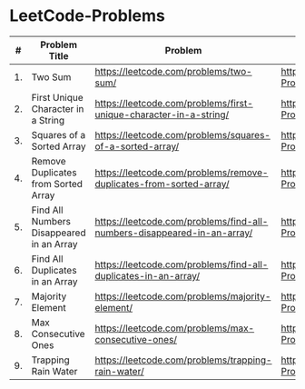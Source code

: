 # LeetCode-Problems
| # | Problem Title | Problem | Solution |
| ---| --- | --- | --- |
| 1. | Two Sum | https://leetcode.com/problems/two-sum/ | https://github.com/ayushkumar0207/LeetCode-Problems/blob/main/TwoSum.java |
| 2. | First Unique Character in a String | https://leetcode.com/problems/first-unique-character-in-a-string/| https://github.com/ayushkumar0207/LeetCode-Problems/blob/main/firstUniqueCharacter.java |
| 3. | Squares of a Sorted Array | https://leetcode.com/problems/squares-of-a-sorted-array/ | https://github.com/ayushkumar0207/LeetCode-Problems/blob/main/squareOfASortedArray.java |
| 4. | Remove Duplicates from Sorted Array | https://leetcode.com/problems/remove-duplicates-from-sorted-array/ | https://github.com/ayushkumar0207/LeetCode-Problems/blob/main/removeDuplicatesformSortedArray.java |
| 5. | Find All Numbers Disappeared in an Array | https://leetcode.com/problems/find-all-numbers-disappeared-in-an-array/ | https://github.com/ayushkumar0207/LeetCode-Problems/blob/main/disappearingNumbersInArray.java |
| 6. | Find All Duplicates in an Array | https://leetcode.com/problems/find-all-duplicates-in-an-array/ | https://github.com/ayushkumar0207/LeetCode-Problems/blob/main/allDuplicatesInArray.java |
| 7. | Majority Element | https://leetcode.com/problems/majority-element/ | https://github.com/ayushkumar0207/LeetCode-Problems/blob/main/MajorityElement.java |
| 8. | Max Consecutive Ones | https://leetcode.com/problems/max-consecutive-ones/ | https://github.com/ayushkumar0207/LeetCode-Problems/blob/main/maxConsecutiveOnes.java |
| 9. | Trapping Rain Water | https://leetcode.com/problems/trapping-rain-water/ | https://github.com/ayushkumar0207/LeetCode-Problems/blob/main/trappingRainWater.java |
